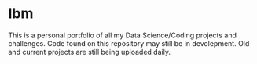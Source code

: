 # Ibm
This is a personal portfolio of all my Data Science/Coding projects and challenges. Code found on this repository may still be in devolepment. Old and current projects are still being uploaded daily.
